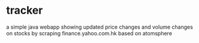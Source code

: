 # tracker

a simple java webapp showing updated price changes and volume changes on stocks by scraping finance.yahoo.com.hk
based on atomsphere
